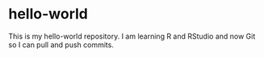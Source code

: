 # hello-world
This is my hello-world repository.
I am learning R and RStudio and now Git so I can pull and push commits. 
